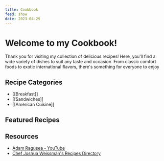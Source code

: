 ```yaml
---
title: Cookbook
feed: show
date: 2023-04-29
---
```

# Welcome to my Cookbook!

Thank you for visiting my collection of delicious recipes! Here, you'll find a wide variety of dishes to suit any taste and occasion. From classic comfort foods to exotic international flavors, there's something for everyone to enjoy

## Recipe Categories

- [[Breakfast]]
- [[Sandwiches]]
- [[American Cuisine]]


## Featured Recipes


## Resources

* [Adam Ragusea - YouTube](https://www.youtube.com/@aragusea)
* [Chef Joshua Weissman's Recipes Directory](https://www.joshuaweissman.com/all-recipes)
